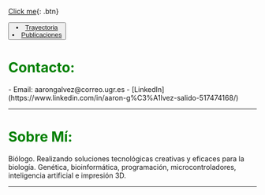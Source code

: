 [Click me](http://www.google.com){: .btn}
<div class="navbar navbar-inverse navbar-fixed-top">
<div class="container">
    <div class="navbar-header">
        <button type="button" class="navbar-toggle" data-toggle="collapse" data-target=".navbar-collapse">
            <span class="icon-bar"></span>
            <span class="icon-bar"></span>
            <span class="icon-bar"></span>
            <li><a runat="server" href="https://AaronGS1999.github.io/aarongs.github.io/Trayectoria.html">Trayectoria</a></li> 
            <li><a runat="server" href="https://AaronGS1999.github.io/aarongs.github.io/Publicaciones.html">Publicaciones</a></li>
            </button>
    </div>
</div>
<H1><span style="color:green">Contacto:</span></H1>
- Email: aarongalvez@correo.ugr.es
- [LinkedIn](https://www.linkedin.com/in/aaron-g%C3%A1lvez-salido-517474168/)


---
<H1><span style="color:green">Sobre Mí:</span></H1>
<p class="text-justify">Biólogo. Realizando soluciones tecnológicas creativas y eficaces para la biología. Genética, bioinformática, programación, microcontroladores, inteligencia artificial e impresión 3D.</p>

---

